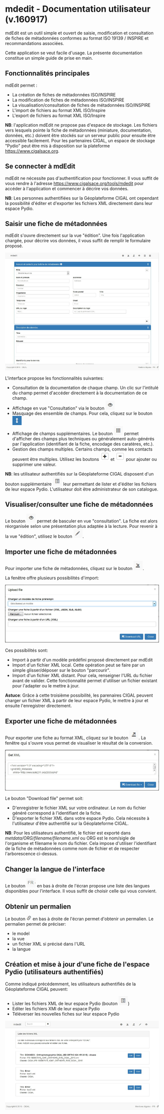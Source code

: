 # mdedit - Documentation utilisateur (v.160917)

mdEdit est un outil simple et ouvert de saisie, modification et consultation de fiches de métadonnées conformes au format ISO 19139 / INSPIRE et recommandations associées.

Cette application se veut facile d'usage. La présente documentation constitue un simple guide de prise en main.


## Fonctionnalités principales

mdEdit permet :

- La création de fiches de métadonnées ISO/INSPIRE
- La modification de fiches de métadonnées ISO/INSPIRE
- La visualisation/consultation de fiches de métadonnées ISO/INSPIRE
- L'import de fichiers au format XML ISO/Inspire
- L'export de fichiers au format XML ISO/Inspire

**NB**: l'application mdEdit ne propose pas d'espace de stockage. Les fichiers vers lesquels pointe la fiche de métadonnées (miniature, documentation, données, etc.) doivent être stockés sur un serveur public pour ensuite être accessible facilement.
Pour les partenaires CIGAL, un espace de stockage "Pydio" peut être mis à disposition sur la plateforme https://www.cigalsace.org.


## Se connecter à mdEdit

mdEdit ne nécessite pas d'authentification pour fonctionner. Il vous suffit de vous rendre à l'adresse https://www.cigalsace.org/tools/mdedit pour accéder à l'application et commencer à décrire vos données.

**NB**: Les personnes authentifiées sur la Géoplateforme CIGAL ont cependant la possibilité d'éditer et d'exporter les fichiers XML directement dans leur espace Pydio.


## Saisir une fiche de métadonnées

mdEdit s'ouvre directement sur la vue "édition".
Une fois l'application chargée, pour décrire vos données, il vous suffit de remplir le formulaire proposé.

![screen_mdedit.jpg](userGuideImages/screen_mdedit.jpg)

L'interface propose les fonctionnalités suivantes:

- Consultation de la documentation de chaque champ. Un clic sur l'intitulé du champ permet d'accéder directement à la documentation de ce champ.
- Affichage en vue "Consultation" via le bouton ![bt_view.jpg](userGuideImages/bt_view.jpg)
- Masquage des ensemble de champs. Pour cela, cliquez sur le bouton ![bt_accordion.jpg](userGuideImages/bt_accordion.jpg)
- Affichage de champs supplémentaires. Le bouton ![bt_showall.jpg](userGuideImages/bt_showall.jpg) permet d'afficher des champs plus techniques ou généralement auto-générés par l'application (identifiant de la fiche, encodage des caratères, etc.).
- Gestion des champs multiples. Certains champs, comme les contacts peuvent être multiples. Utilisez les boutons ![bt_plus.jpg](userGuideImages/bt_plus.jpg) et ![bt_minus.jpg](userGuideImages/bt_minus.jpg) pour ajouter ou supprimer une valeur.

**NB**: les utilisateur authentifiés sur la Géoplateforme CIGAL disposent d'un bouton supplémentaire ![bt_listxml.jpg](userGuideImages/bt_listxml.jpg) leur permettant de lister et d'éditer les fichiers de leur espace Pydio. L'utilisateur doit être administrateur de son catalogue.


## Visualiser/consulter une fiche de métadonnées

Le bouton ![bt_view.jpg](userGuideImages/bt_view.jpg) permet de basculer en vue "consultation". La fiche est alors réorganisée selon une présentation plus adaptée à la lecture.
Pour revenir à la vue "édition", utilisez le bouton ![bt_edit.jpg](userGuideImages/bt_edit.jpg).


## Importer une fiche de métadonnées

Pour importer une fiche de métadonnées, cliquez sur le bouton ![bt_import.jpg](userGuideImages/bt_import.jpg).

La fenêtre offre plusieurs possibilités d'import:

![modal_import.jpg](userGuideImages/modal_import.jpg)

Ces possibilités sont:

- Import à partir d'un modèle prédéfini proposé directement par mdEdit
- Import d'un fichier XML local. Cette opération peut se faire par un simple glisser/déposer sur le bouton "parcourir".
- Import d'un fichier XML distant. Pour cela, renseigner l'URL du fichier avant de valider. Cette fonctionnalité permet d'utiliser un fichier existant pour l'adapter ou le mettre à jour.

**Astuce**: Grâce à cette troisième possibilité, les parenaires CIGAL peuvent charger un fichier XML à partir de leur espace Pydio, le mettre à jour et ensuite l'enregistrer directement.


## Exporter une fiche de métadonnées

Pour exporter une fiche au format XML, cliquez sur le bouton ![bt_export.jpg](userGuideImages/bt_export.jpg).
La fenêtre qui s'ouvre vous permet de visualiser le résultat de la conversion.

![modal_export.jpg](userGuideImages/modal_export.jpg)

Le bouton "Download file" permet soit:

- D'enregistrer le fichier XML sur votre ordinateur. Le nom du fichier généré correspond à l'identifiant de la fiche.
- D'exporter le fichier XML dans votre espace Pydio. Cela nécessite à l'utilisateur d'être authentifié sur la Géoplateforme CIGAL.

**NB**: Pour les utilisateurs authentifié, le fichier est exporté dans _metdata/ORG/filename/filename.xml_ ou ORG est le nom/sigle de l'organisme et filename le nom du fichier. Cela impose d'utiliser l'identifiant de la fiche de métadonnées comme nom de fichier et de respecter l'arborescence ci-dessus.


## Changer la langue de l'interface

Le bouton ![bt_lang.jpg](userGuideImages/bt_lang.jpg) en bas à droite de l'écran propose une liste des langues disponibles pour l'interface. Il vous suffit de choisir celle qui vous convient.


## Obtenir un permalien

Le bouton ![bt_link.jpg](userGuideImages/bt_link.jpg) en bas à droite de l'écran permet d'obtenir un permalien.
Le permalien permet de préciser:

- le model
- la vue
- un fichier XML si précisé dans l'URL
- la langue


## Création et mise à jour d'une fiche de l'espace Pydio (utilisateurs authentifiés)

Comme indiqué précédemment, les utilisateurs authentifiés de la Géoplateforme CIGAL peuvent:

- Lister les fichiers XML de leur espace Pydio (bouton ![bt_listxml.jpg](userGuideImages/bt_listxml.jpg))
- Editer les fichiers XMl de leur espace Pydio
- Téléverser les nouvelles fiches sur leur espace Pydio

![screen_listxml.jpg](userGuideImages/screen_listxml.jpg)
